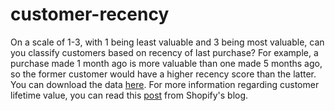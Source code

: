 # customer-recency
 On a scale of 1-3, with 1 being least valuable and 3 being most valuable, can you classify customers based on recency of last purchase? For example, a purchase made 1 month ago is more valuable than one made 5 months ago, so the former customer would have a higher recency score than the latter. You can download the data [here](https://u4221007.ct.sendgrid.net/ls/click?upn=qwT-2Bl0U064-2B7oRNpPgUya8GjH-2BHfJcP4935QwszXa5kKdfzVPODE-2Bv-2BaqyOMVjuj-2BFgsRj7yBan99R-2Fx8lAyAndm4ho9XOZQJYoAdYh0ZLY3LIlkcbVSKEbuS9qa-2FSkbixiS_dWFvbS9yXlhXY4B20pSNkAPDRAF5Gz9BnzpGH8MHWCTUVYm9ld2bNi-2BjD2h0OYWHhHUPq3-2BFQV4UEXz7c56I6XqfwbfsT-2BkTB-2FXEQGuKGK3c0ptFaN8IjhbHcG6wjyQn0xcGD9i8UC8eOsdTZ2Ci6G2x34-2Fzx1iV3Zns4ws-2BOUx7gCSGuMBP62QrjaBZceSqsdsKDGE75j22I7vZso1meSwrZNLvYvZMXUlsFpn7Tb-2FIJd-2FwzPYCvfRm-2FfNzAxaL).  For more information regarding customer lifetime value, you can read this [post](https://u4221007.ct.sendgrid.net/ls/click?upn=qwT-2Bl0U064-2B7oRNpPgUya0LHyKOte5-2FvXTXqZaQcl6HJg7M-2BcIKuRPb8-2F56d4o6fecRvQDXbUGpCc9kONoHxKA-3D-3DSSvE_dWFvbS9yXlhXY4B20pSNkAPDRAF5Gz9BnzpGH8MHWCTUVYm9ld2bNi-2BjD2h0OYWHhHUPq3-2BFQV4UEXz7c56I6bfjMlt0CB0vOKgXkDga2ok7ZKmKh-2BKoy5NhGKt9ahlvR94jpZEdwUNXxK4DbN08ELdiEkFNgeTf2-2BOUdFSdAgDytkbfq12r5f-2BjATpAeUDvxLIfVvGXfsizAFIUEj-2BnefwtTZO2E-2FYItjwhhdjATVqhOvVYoVocZ4f4x-2BxQDuZ4) from Shopify's blog.
